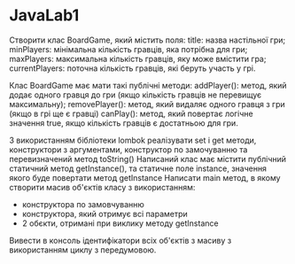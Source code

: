 # JavaLab1
Створити клас BoardGame, який містить поля:
title: назва настільної гри;
minPlayers: мінімальна кількість гравців, яка потрібна для гри;
maxPlayers: максимальна кількість гравців, яку може вмістити гра;
currentPlayers: поточна кількість гравців, які беруть участь у грі.

Клас BoardGame має мати такі публічні методи:
addPlayer(): метод, який додає одного гравця до гри (якщо кількість гравців не перевищує максимальну);
removePlayer(): метод, який видаляє одного гравця з гри (якщо в грі ще є гравці)
canPlay(): метод, який повертає логічне значення true, якщо кількість гравців є достатньою для гри.

З використанням бібліотеки lombok реалізувати set і get методи, конструктори з аргументами, конструктор по замочуванню та перевизначений метод toString()
Написаний клас має містити публічний статичний метод getInstance(), та статичне поле instance, значення якого буде повертати метод getInstance
Написати main метод, в якому створити масив об'єктів класу з використанням:
- конструктора по замовчуванню
- конструктора, який отримує всі параметри
- 2 обєкти, отримані при виклику методу getInstance

Вивести в консоль ідентифікатори всіх об'єктів з масиву з використанням циклу з передумовою.
